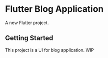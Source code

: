 # Flutter Blog Application

A new Flutter project.

## Getting Started

This project is a UI for blog application. WIP
